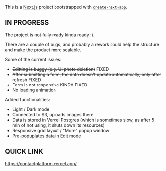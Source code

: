 This is a [Next.js](https://nextjs.org/) project bootstrapped with [`create-next-app`](https://github.com/vercel/next.js/tree/canary/packages/create-next-app).

## IN PROGRESS

The project ~~is not fully ready~~ kinda ready :).

There are a couple of bugs, and probably a rework could help the structure and make the product more scalable. 

Some of the current issues:
- ~~Editting is buggy (e.g. UI photo deletion)~~ FIXED
- ~~After submitting a form, the data doesn't update automatically, only after refresh~~ FIXED
- ~~Form is not responsive~~ KINDA FIXED
- No loading animation 

Added functionalities:
- Light / Dark mode
- Connected to S3, uploads images there
- Data is stored in Vercel Postgres (which is sometimes slow, as after 5 min of not using, it shuts down its resources)
- Responsive grid layout / "More" popup window
- Pre-popuplates data in Edit mode


## QUICK LINK

https://contactplatform.vercel.app/

